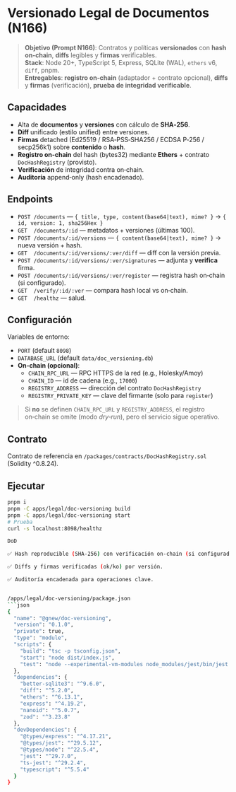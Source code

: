 
# Versionado Legal de Documentos (N166)

> **Objetivo (Prompt N166)**: Contratos y políticas **versionados** con **hash on‑chain**, **diffs** legibles y **firmas** verificables.  
> **Stack**: Node 20+, TypeScript 5, Express, SQLite (WAL), `ethers` v6, `diff`, pnpm.  
> **Entregables**: **registro on‑chain** (adaptador + contrato opcional), **diffs** y **firmas** (verificación), **prueba de integridad verificable**.

## Capacidades
- Alta de **documentos** y **versiones** con cálculo de **SHA‑256**.
- **Diff** unificado (estilo unified) entre versiones.
- **Firmas** detached (Ed25519 / RSA‑PSS‑SHA256 / ECDSA P‑256 / secp256k1) sobre **contenido** o **hash**.
- **Registro on‑chain** del hash (bytes32) mediante **Ethers** + contrato `DocHashRegistry` (provisto).
- **Verificación** de integridad contra on‑chain.
- **Auditoría** append‑only (hash encadenado).

## Endpoints
- `POST /documents` — `{ title, type, content(base64|text), mime? }` → `{ id, version: 1, sha256Hex }`
- `GET  /documents/:id` — metadatos + versiones (últimas 100).
- `POST /documents/:id/versions` — `{ content(base64|text), mime? }` → nueva versión + hash.
- `GET  /documents/:id/versions/:ver/diff` — diff con la versión previa.
- `POST /documents/:id/versions/:ver/signatures` — adjunta y **verifica** firma.
- `POST /documents/:id/versions/:ver/register` — registra hash on‑chain (si configurado).
- `GET  /verify/:id/:ver` — compara hash local vs on‑chain.
- `GET  /healthz` — salud.

## Configuración
Variables de entorno:
- `PORT` (default `8098`)
- `DATABASE_URL` (default `data/doc_versioning.db`)
- **On‑chain (opcional)**:
  - `CHAIN_RPC_URL` — RPC HTTPS de la red (e.g., Holesky/Amoy)
  - `CHAIN_ID` — id de cadena (e.g., `17000`)
  - `REGISTRY_ADDRESS` — dirección del contrato `DocHashRegistry`
  - `REGISTRY_PRIVATE_KEY` — clave del firmante (solo para `register`)

> Si **no** se definen `CHAIN_RPC_URL` y `REGISTRY_ADDRESS`, el registro on‑chain se omite (modo *dry‑run*), pero el servicio sigue operativo.

## Contrato
Contrato de referencia en `/packages/contracts/DocHashRegistry.sol` (Solidity ^0.8.24).

## Ejecutar
```bash
pnpm i
pnpm -C apps/legal/doc-versioning build
pnpm -C apps/legal/doc-versioning start
# Prueba
curl -s localhost:8098/healthz

DoD

✅ Hash reproducible (SHA‑256) con verificación on‑chain (si configurado).

✅ Diffs y firmas verificadas (ok/ko) por versión.

✅ Auditoría encadenada para operaciones clave.


/apps/legal/doc-versioning/package.json
```json
{
  "name": "@gnew/doc-versioning",
  "version": "0.1.0",
  "private": true,
  "type": "module",
  "scripts": {
    "build": "tsc -p tsconfig.json",
    "start": "node dist/index.js",
    "test": "node --experimental-vm-modules node_modules/jest/bin/jest.js --runInBand"
  },
  "dependencies": {
    "better-sqlite3": "^9.6.0",
    "diff": "^5.2.0",
    "ethers": "^6.13.1",
    "express": "^4.19.2",
    "nanoid": "^5.0.7",
    "zod": "^3.23.8"
  },
  "devDependencies": {
    "@types/express": "^4.17.21",
    "@types/jest": "^29.5.12",
    "@types/node": "^22.5.4",
    "jest": "^29.7.0",
    "ts-jest": "^29.2.4",
    "typescript": "^5.5.4"
  }
}


